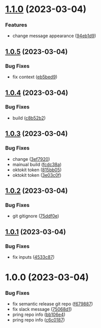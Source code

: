 # [1.1.0](https://github.com/advertikon/github-action-slack-message/compare/v1.0.5...v1.1.0) (2023-03-04)


### Features

* change message appearance ([94eb1d9](https://github.com/advertikon/github-action-slack-message/commit/94eb1d9ead99f1e7450668ec8c7760e66657285b))

## [1.0.5](https://github.com/advertikon/github-action-slack-message/compare/v1.0.4...v1.0.5) (2023-03-04)


### Bug Fixes

* fix context ([eb5bed9](https://github.com/advertikon/github-action-slack-message/commit/eb5bed96d3558a067fe452d33bc24087a628783c))

## [1.0.4](https://github.com/advertikon/github-action-slack-message/compare/v1.0.3...v1.0.4) (2023-03-04)


### Bug Fixes

* build ([c8b52b2](https://github.com/advertikon/github-action-slack-message/commit/c8b52b2340c866c699c37b75530519c24a1b0b75))

## [1.0.3](https://github.com/advertikon/github-action-slack-message/compare/v1.0.2...v1.0.3) (2023-03-04)


### Bug Fixes

* change ([3ef7920](https://github.com/advertikon/github-action-slack-message/commit/3ef79209ebb377a16a3ccd70e3c13092c0ff8096))
* mainual build ([fcdc38a](https://github.com/advertikon/github-action-slack-message/commit/fcdc38a8ad8a64352dd8d117283804d1b207b2fb))
* oktokit token ([815bb05](https://github.com/advertikon/github-action-slack-message/commit/815bb0519c1c0dc7771a255a1d0beccbec8b7c84))
* oktokit token ([3e03c0f](https://github.com/advertikon/github-action-slack-message/commit/3e03c0f94e9dd3e95b7686c5364094cc91f74d1d))

## [1.0.2](https://github.com/advertikon/github-action-slack-message/compare/v1.0.1...v1.0.2) (2023-03-04)


### Bug Fixes

* git gitignore ([75ddf0e](https://github.com/advertikon/github-action-slack-message/commit/75ddf0e0a0f5bd9a11da47e4e0be0d8e288111fe))

## [1.0.1](https://github.com/advertikon/github-action-slack-message/compare/v1.0.0...v1.0.1) (2023-03-04)


### Bug Fixes

* fix inputs ([4533c87](https://github.com/advertikon/github-action-slack-message/commit/4533c876ccc0feab80f51240ce2961f628586f46))

# 1.0.0 (2023-03-04)


### Bug Fixes

* fix semantic release git repo ([f679887](https://github.com/advertikon/github-action-slack-message/commit/f67988725945670d7fbeda85f4f722930afa4d11))
* fix slack message ([75068d1](https://github.com/advertikon/github-action-slack-message/commit/75068d174e0483fe591f5768ba7b10e33f445c72))
* pring repo info ([bb106e4](https://github.com/advertikon/github-action-slack-message/commit/bb106e43a629cc4e2fc77749988b19b534be4606))
* pring repo info ([c6c0187](https://github.com/advertikon/github-action-slack-message/commit/c6c018750b9cbe6458823e6172baa3ad6f86b7fa))
